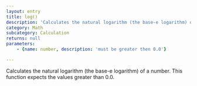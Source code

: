 ```yaml
---
layout: entry
title: log()
description: 'Calculates the natural logarithm (the base-e logarithm) of a number. This function expects the values greater than 0.0.'
category: Math
subcategory: Calculation
returns: null
parameters:
    - {name: number, description: 'must be greater then 0.0'}

---
```

Calculates the natural logarithm (the base-e logarithm) of a number. This function expects the values greater than 0.0.